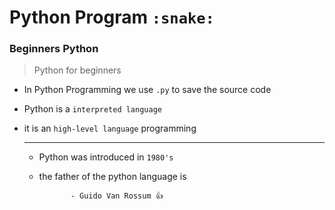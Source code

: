 # Python Program `:snake:`
### Beginners Python 

> Python for beginners
* In Python Programming we use `.py` to save the source code
* Python is a `interpreted language`
* it is an `high-level language` programming

  ---
  
 
  - Python was introduced in `1980's`
  - the father of the python language is
    
               - Guido Van Rossum 👍
    
